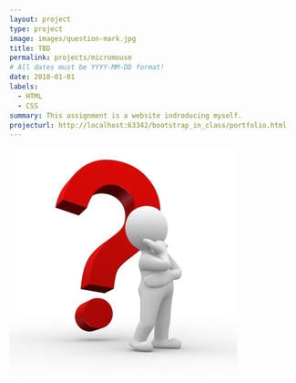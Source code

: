 ```yaml
---
layout: project
type: project
image: images/question-mark.jpg
title: TBD
permalink: projects/micromouse
# All dates must be YYYY-MM-DD format!
date: 2018-01-01
labels:
  - HTML
  - CSS  
summary: This assignment is a website indroducing myself.
projecturl: http://localhost:63342/bootstrap_in_class/portfolio.html
---
```


<div class="ui small rounded images">
  <img class="ui image" src="../images/question-mark.jpg">
</div>

```


